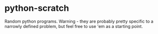 # python-scratch
Random python programs. Warning - they are probably pretty specific to a narrowly defined problem, but feel free to use 'em as a starting point.

